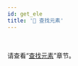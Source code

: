 ```yaml
---
id: get_ele
title: '🚄 查找元素'
---
```


<div class="wwads-cn wwads-horizontal" data-id="317"></div><br/>

请查看“[查找元素](/get_elements/get_ele_intro)”章节。